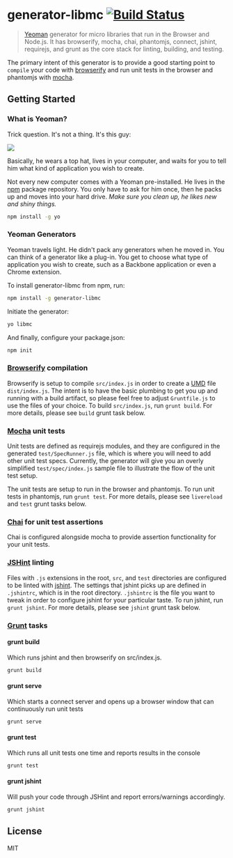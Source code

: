 # generator-libmc [![Build Status](https://secure.travis-ci.org/MiguelCastillo/generator-libmc.png?branch=master)](https://travis-ci.org/MiguelCastillo/generator-libmc)

> [Yeoman](http://yeoman.io) generator for micro libraries that run in the Browser and Node.js. It has browserify, mocha, chai, phantomjs, connect, jshint, requirejs, and grunt as the core stack for linting, building, and testing.

The primary intent of this generator is to provide a good starting point to `compile` your code with [browserify](http://browserify.org/) and run unit tests in the browser and phantomjs with [mocha](http://mochajs.org/).

## Getting Started

### What is Yeoman?

Trick question. It's not a thing. It's this guy:

![](http://i.imgur.com/JHaAlBJ.png)

Basically, he wears a top hat, lives in your computer, and waits for you to tell him what kind of application you wish to create.

Not every new computer comes with a Yeoman pre-installed. He lives in the [npm](https://npmjs.org) package repository. You only have to ask for him once, then he packs up and moves into your hard drive. *Make sure you clean up, he likes new and shiny things.*

```bash
npm install -g yo
```

### Yeoman Generators

Yeoman travels light. He didn't pack any generators when he moved in. You can think of a generator like a plug-in. You get to choose what type of application you wish to create, such as a Backbone application or even a Chrome extension.

To install generator-libmc from npm, run:

```bash
npm install -g generator-libmc
```

Initiate the generator:

```bash
yo libmc
```

And finally, configure your package.json:

```bash
npm init
```

### [Browserify](http://browserify.org/) compilation
Browserify is setup to compile `src/index.js` in order to create a [UMD](https://github.com/umdjs/umd) file `dist/index.js`. The intent is to have the basic plumbing to get you up and running with a build artifact, so please feel free to adjust `Gruntfile.js` to use the files of your choice. To build `src/index.js`, run `grunt build`.  For more details, please see `build` grunt task below.

### [Mocha](http://mochajs.org/) unit tests
Unit tests are defined as requirejs modules, and they are configured in the generated `test/SpecRunner.js` file, which is where you will need to add other unit test specs.  Currently, the generator will give you an overly simplified `test/spec/index.js` sample file to illustrate the flow of the unit test setup.

The unit tests are setup to run in the browser and phantomjs. To run unit tests in phantomjs, run `grunt test`. For more details, please see `livereload` and `test` grunt tasks below.

### [Chai](http://chaijs.com/) for unit test assertions
Chai is configured alongside mocha to provide assertion functionality for your unit tests.

### [JSHint](http://jshint.com/) linting
Files with `.js` extensions in the root, `src`, and `test` directories are configured to be linted with [jshint](http://jshint.com/).  The settings that jshint picks up are defined in `.jshintrc`, which is in the root directory. `.jshintrc` is the file you want to tweak in order to configure jshint for your particular taste. To run jshint, run `grunt jshint`.  For more details, please see `jshint` grunt task below.

### [Grunt](http://gruntjs.com/) tasks

#### grunt build
Which runs jshint and then browserify on src/index.js.

```bash
grunt build
```

#### grunt serve
Which starts a connect server and opens up a browser window that can continuously run unit tests

```bash
grunt serve
```

#### grunt test
Which runs all unit tests one time and reports results in the console

```bash
grunt test
```

#### grunt jshint
Will push your code through JSHint and report errors/warnings accordingly.

```bash
grunt jshint
```

## License

MIT
